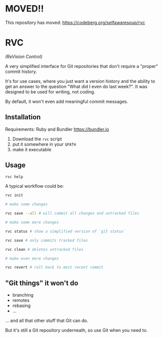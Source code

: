 # MOVED!!

This repository has moved: https://codeberg.org/selfawaresoup/rvc

# RVC

*(ReVision Control)*

A very simplified interface for Git repositories that don't require a "proper" commit history.

It's for use cases, where you just want a version history and the ability to get an answer to the question "What did I even do last week?". It was designed to be used for writing, not coding.

By default, it won't even add meaningful commit messages.

## Installation

Requirements: Ruby and Bundler <https://bundler.io>

1. Download the `rvc` script
1. put it somewhere in your `$PATH`
1. make it executable

## Usage

```sh
rvc help
```

A typical workflow could be:

```sh
rvc init

# make some changes

rvc save --all # will commit all changes and untracked files

# make some more changes

rvc status # show a simplified version of `git status`

rvc save # only commits tracked files

rvc clean # deletes untracked files

# make even more changes

rvc revert # roll back to most recent commit
```

## "Git things" it won't do

- branching
- remotes
- rebasing
- …

… and all that other stuff that Git can do.

But it's still a Git repository underneath, so use Git when you need to.

